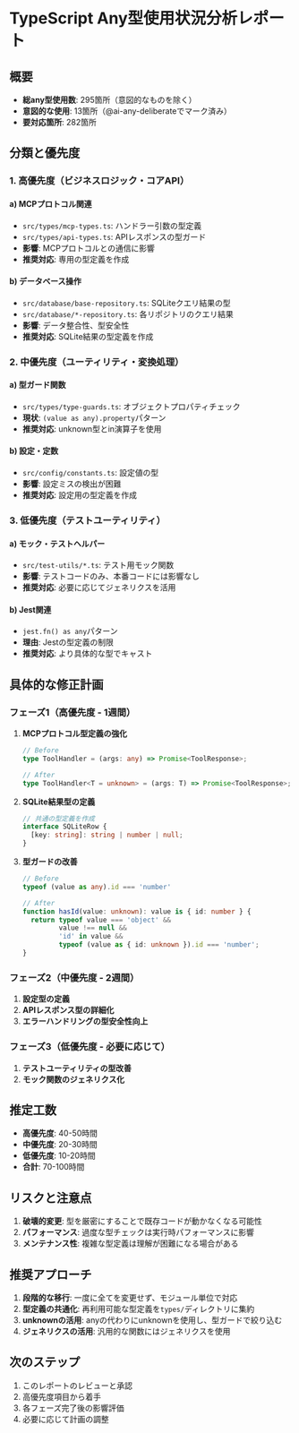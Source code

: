# TypeScript Any型使用状況分析レポート

## 概要

- **総any型使用数**: 295箇所（意図的なものを除く）
- **意図的な使用**: 13箇所（@ai-any-deliberateでマーク済み）
- **要対応箇所**: 282箇所

## 分類と優先度

### 1. 高優先度（ビジネスロジック・コアAPI）

#### a) MCPプロトコル関連
- `src/types/mcp-types.ts`: ハンドラー引数の型定義
- `src/types/api-types.ts`: APIレスポンスの型ガード
- **影響**: MCPプロトコルとの通信に影響
- **推奨対応**: 専用の型定義を作成

#### b) データベース操作
- `src/database/base-repository.ts`: SQLiteクエリ結果の型
- `src/database/*-repository.ts`: 各リポジトリのクエリ結果
- **影響**: データ整合性、型安全性
- **推奨対応**: SQLite結果の型定義を作成

### 2. 中優先度（ユーティリティ・変換処理）

#### a) 型ガード関数
- `src/types/type-guards.ts`: オブジェクトプロパティチェック
- **現状**: `(value as any).property`パターン
- **推奨対応**: unknown型とin演算子を使用

#### b) 設定・定数
- `src/config/constants.ts`: 設定値の型
- **影響**: 設定ミスの検出が困難
- **推奨対応**: 設定用の型定義を作成

### 3. 低優先度（テストユーティリティ）

#### a) モック・テストヘルパー
- `src/test-utils/*.ts`: テスト用モック関数
- **影響**: テストコードのみ、本番コードには影響なし
- **推奨対応**: 必要に応じてジェネリクスを活用

#### b) Jest関連
- `jest.fn() as any`パターン
- **理由**: Jestの型定義の制限
- **推奨対応**: より具体的な型でキャスト

## 具体的な修正計画

### フェーズ1（高優先度 - 1週間）

1. **MCPプロトコル型定義の強化**
   ```typescript
   // Before
   type ToolHandler = (args: any) => Promise<ToolResponse>;
   
   // After
   type ToolHandler<T = unknown> = (args: T) => Promise<ToolResponse>;
   ```

2. **SQLite結果型の定義**
   ```typescript
   // 共通の型定義を作成
   interface SQLiteRow {
     [key: string]: string | number | null;
   }
   ```

3. **型ガードの改善**
   ```typescript
   // Before
   typeof (value as any).id === 'number'
   
   // After
   function hasId(value: unknown): value is { id: number } {
     return typeof value === 'object' && 
            value !== null && 
            'id' in value && 
            typeof (value as { id: unknown }).id === 'number';
   }
   ```

### フェーズ2（中優先度 - 2週間）

1. **設定型の定義**
2. **APIレスポンス型の詳細化**
3. **エラーハンドリングの型安全性向上**

### フェーズ3（低優先度 - 必要に応じて）

1. **テストユーティリティの型改善**
2. **モック関数のジェネリクス化**

## 推定工数

- **高優先度**: 40-50時間
- **中優先度**: 20-30時間
- **低優先度**: 10-20時間
- **合計**: 70-100時間

## リスクと注意点

1. **破壊的変更**: 型を厳密にすることで既存コードが動かなくなる可能性
2. **パフォーマンス**: 過度な型チェックは実行時パフォーマンスに影響
3. **メンテナンス性**: 複雑な型定義は理解が困難になる場合がある

## 推奨アプローチ

1. **段階的な移行**: 一度に全てを変更せず、モジュール単位で対応
2. **型定義の共通化**: 再利用可能な型定義を`types/`ディレクトリに集約
3. **unknownの活用**: anyの代わりにunknownを使用し、型ガードで絞り込む
4. **ジェネリクスの活用**: 汎用的な関数にはジェネリクスを使用

## 次のステップ

1. このレポートのレビューと承認
2. 高優先度項目から着手
3. 各フェーズ完了後の影響評価
4. 必要に応じて計画の調整